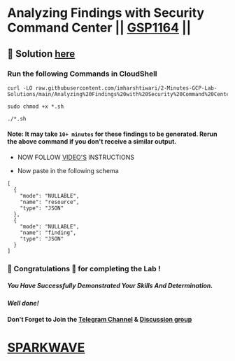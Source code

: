 # Analyzing Findings with Security Command Center || [GSP1164](https://www.cloudskillsboost.google/focuses/71931?parent=catalog) ||

## 🔑 Solution [here](https://www.youtube.com/@sparkwave.01)

### Run the following Commands in CloudShell

```
curl -LO raw.githubusercontent.com/imharshtiwari/2-Minutes-GCP-Lab-Solutions/main/Analyzing%20Findings%20with%20Security%20Command%20Center/gsp1164.sh

sudo chmod +x *.sh

./*.sh
```


#### Note: It may take `10+ minutes` for these findings to be generated. Rerun the above command if you don't receive a similar output.

* NOW FOLLOW [VIDEO'S](https://www.youtube.com/@sparkwave.01) INSTRUCTIONS


* Now paste in the following schema

```
[   
  {
    "mode": "NULLABLE",
    "name": "resource",
    "type": "JSON"
  },   
  {
    "mode": "NULLABLE",
    "name": "finding",
    "type": "JSON"
  }
]
```


### 🐼 Congratulations 🎉 for completing the Lab !

##### *You Have Successfully Demonstrated Your Skills And Determination.*

#### *Well done!*

#### Don't Forget to Join the [Telegram Channel](https://t.me/sparkwave.01) & [Discussion group](https://t.me/sparkwave.01chats)

# [SPARKWAVE](https://www.youtube.com/@sparkwave.01)
